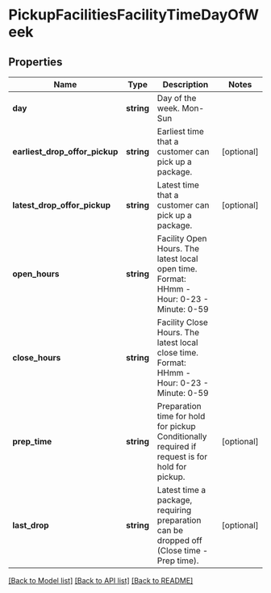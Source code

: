# PickupFacilitiesFacilityTimeDayOfWeek

## Properties
Name | Type | Description | Notes
------------ | ------------- | ------------- | -------------
**day** | **string** | Day of the week. Mon-Sun | 
**earliest_drop_offor_pickup** | **string** | Earliest time that a customer can pick up a package. | [optional] 
**latest_drop_offor_pickup** | **string** | Latest time that a customer can pick up a package. | [optional] 
**open_hours** | **string** | Facility Open Hours. The latest local open time. Format: HHmm - Hour: 0-23 - Minute: 0-59 | 
**close_hours** | **string** | Facility Close Hours. The latest local close time. Format: HHmm - Hour: 0-23 - Minute: 0-59 | 
**prep_time** | **string** | Preparation time for hold for pickup  Conditionally required if request is for hold for pickup. | [optional] 
**last_drop** | **string** | Latest time a package, requiring preparation can be dropped off (Close time - Prep time). | [optional] 

[[Back to Model list]](../../README.md#documentation-for-models) [[Back to API list]](../../README.md#documentation-for-api-endpoints) [[Back to README]](../../README.md)

